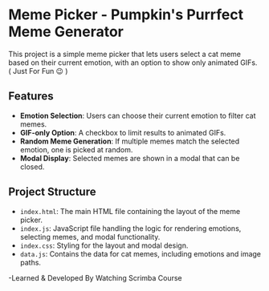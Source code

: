 # Meme Picker - Pumpkin's Purrfect Meme Generator

This project is a simple meme picker that lets users select a cat meme based on their current emotion, with an option to show only animated GIFs. ( Just For Fun 😉 )

## Features

- **Emotion Selection**: Users can choose their current emotion to filter cat memes.
- **GIF-only Option**: A checkbox to limit results to animated GIFs.
- **Random Meme Generation**: If multiple memes match the selected emotion, one is picked at random.
- **Modal Display**: Selected memes are shown in a modal that can be closed.

## Project Structure

- `index.html`: The main HTML file containing the layout of the meme picker.
- `index.js`: JavaScript file handling the logic for rendering emotions, selecting memes, and modal functionality.
- `index.css`: Styling for the layout and modal design.
- `data.js`: Contains the data for cat memes, including emotions and image paths.

-Learned & Developed By Watching Scrimba Course
